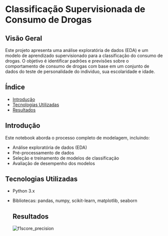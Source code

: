 
# Classificação Supervisionada de Consumo de Drogas

## Visão Geral

Este projeto apresenta uma análise exploratória de dados (EDA) e um modelo de aprendizado supervisionado para a classificação do consumo de drogas. O objetivo é identificar padrões e previsões sobre o comportamento de consumo de drogas com base em um conjunto de dados do teste de personalidade do individuo, sua escolaridade e idade.

## Índice

- [Introdução](#introdução)
- [Tecnologias Utilizadas](#tecnologias-utilizadas)
- [Resultados](#resultados)

## Introdução

Este notebook aborda o processo completo de modelagem, incluindo:

- Análise exploratória de dados (EDA)
- Pré-processamento de dados
- Seleção e treinamento de modelos de classificação
- Avaliação de desempenho dos modelos

## Tecnologias Utilizadas

- Python 3.x
- Bibliotecas: pandas, numpy, scikit-learn, matplotlib, seaborn

  ## Resultados
  ![f1score_precision](https://github.com/user-attachments/assets/695c89a0-5771-4dd6-a769-bac9e57937fb)

